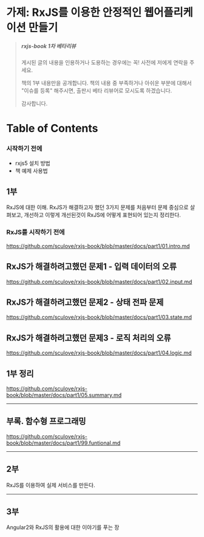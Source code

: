# 가제: RxJS를 이용한 안정적인 웹어플리케이션 만들기

> ##### rxjs-book 1차 베타리뷰
> 
> 게시된 글의 내용을 인용하거나 도용하는 경우에는 꼭! 사전에 저에게 연락을 주세요.
> 
> 책의 1부 내용만을 공개합니다.
> 책의 내용 중 부족하거나 아쉬운 부분에 대해서 "이슈를 등록" 해주시면,
> 출판시 베타 리뷰어로 모시도록 하겠습니다.
> 
> 감사합니다.



# Table of Contents

### 시작하기 전에
- rxjs5 설치 방법
- 책 예제 사용법

## 1부
RxJS에 대한 이해.
RxJS가 해결하고자 했던 3가지 문제를 처음부터 문제 중심으로 살펴보고, 개선하고 이렇게 개선된것이 RxJS에 어떻게 표현되어 있는지 정리한다.

### RxJS를 시작하기 전에
https://github.com/sculove/rxjs-book/blob/master/docs/part1/01.intro.md

## RxJS가 해결하려고했던 문제1 - 입력 데이터의 오류
https://github.com/sculove/rxjs-book/blob/master/docs/part1/02.input.md

## RxJS가 해결하려고했던 문제2 - 상태 전파 문제 
https://github.com/sculove/rxjs-book/blob/master/docs/part1/03.state.md


## RxJS가 해결하려고했던 문제3 - 로직 처리의 오류
https://github.com/sculove/rxjs-book/blob/master/docs/part1/04.logic.md

## 1부 정리
https://github.com/sculove/rxjs-book/blob/master/docs/part1/05.summary.md

-----------------------------
## 부록. 함수형 프로그래밍

https://github.com/sculove/rxjs-book/blob/master/docs/part1/99.funtional.md

-----------------------------

## 2부
RxJS를 이용하여 실제 서비스를 만든다.

--------------------------------

## 3부
Angular2와 RxJS의 활용에 대한 이야기를 푸는 장



